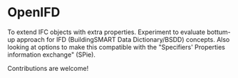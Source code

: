 OpenIFD
=========

To extend IFC objects with extra properties. Experiment to evaluate bottum-up approach for IFD (BuildingSMART Data Dictionary/BSDD) concepts.
Also looking at options to make this compatible with the "Specifiers' Properties information exchange" (SPie).

Contributions are welcome!
